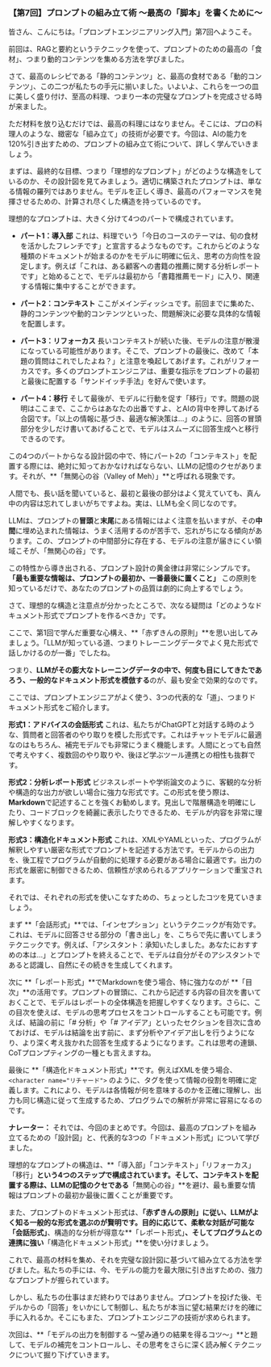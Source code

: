 ### 【第7回】プロンプトの組み立て術 〜最高の「脚本」を書くために〜

皆さん、こんにちは。「プロンプトエンジニアリング入門」第7回へようこそ。

前回は、RAGと要約というテクニックを使って、プロンプトのための最高の「食材」、つまり動的コンテンツを集める方法を学びました。

さて、最高のレシピである「静的コンテンツ」と、最高の食材である「動的コンテンツ」、この二つが私たちの手元に揃いました。いよいよ、これらを一つの皿に美しく盛り付け、至高の料理、つまり一本の完璧なプロンプトを完成させる時が来ました。

ただ材料を放り込むだけでは、最高の料理にはなりません。そこには、プロの料理人のような、緻密な「組み立て」の技術が必要です。今回は、AIの能力を120%引き出すための、プロンプトの組み立て術について、詳しく学んでいきましょう。

まずは、最終的な目標、つまり「理想的なプロンプト」がどのような構造をしているのか、その設計図を見てみましょう。適切に構築されたプロンプトは、単なる情報の羅列ではありません。モデルを正しく導き、最高のパフォーマンスを発揮させるための、計算され尽くした構造を持っているのです。

理想的なプロンプトは、大きく分けて4つのパートで構成されています。

* **パート1：導入部**
これは、料理でいう「今日のコースのテーマは、旬の食材を活かしたフレンチです」と宣言するようなものです。これからどのような種類のドキュメントが始まるのかをモデルに明確に伝え、思考の方向性を設定します。例えば「これは、ある顧客への書籍の推薦に関する分析レポートです」と始めることで、モデルは最初から「書籍推薦モード」に入り、関連する情報に集中することができます。

* **パート2：コンテキスト**
ここがメインディッシュです。前回までに集めた、静的コンテンツや動的コンテンツといった、問題解決に必要な具体的な情報を配置します。

* **パート3：リフォーカス**
長いコンテキストが続いた後、モデルの注意が散漫になっている可能性があります。そこで、プロンプトの最後に、改めて「本題の質問はこれでしたよね？」と注意を喚起してあげます。これがリフォーカスです。多くのプロンプトエンジニアは、重要な指示をプロンプトの最初と最後に配置する「サンドイッチ手法」を好んで使います。

* **パート4：移行**
そして最後が、モデルに行動を促す「移行」です。問題の説明はここまで、ここからはあなたの出番ですよ、とAIの背中を押してあげる合図です。「以上の情報に基づき、最適な解決策は…」のように、回答の冒頭部分を少しだけ書いてあげることで、モデルはスムーズに回答生成へと移行できるのです。

この4つのパートからなる設計図の中で、特にパート2の「コンテキスト」を配置する際には、絶対に知っておかなければならない、LLMの記憶のクセがあります。それが、**「無関心の谷（Valley of Meh）」**と呼ばれる現象です。

人間でも、長い話を聞いていると、最初と最後の部分はよく覚えていても、真ん中の内容は忘れてしまいがちですよね。実は、LLMも全く同じなのです。

LLMは、プロンプトの**冒頭**と**末尾**にある情報にはよく注意を払いますが、その**中間**に埋め込まれた情報は、うまく活用するのが苦手で、忘れがちになる傾向があります。この、プロンプトの中間部分に存在する、モデルの注意が届きにくい領域こそが、「無関心の谷」です。

この特性から導き出される、プロンプト設計の黄金律は非常にシンプルです。
**「最も重要な情報は、プロンプトの最初か、一番最後に置くこと」**
この原則を知っているだけで、あなたのプロンプトの品質は劇的に向上するでしょう。

さて、理想的な構造と注意点が分かったところで、次なる疑問は「どのようなドキュメント形式でプロンプトを作るべきか」です。

ここで、第1回で学んだ重要な心構え、**「赤ずきんの原則」**を思い出してみましょう。「LLMが知っている道、つまりトレーニングデータでよく見た形式で話しかけるのが一番」でしたね。

つまり、**LLMがその膨大なトレーニングデータの中で、何度も目にしてきたであろう、一般的なドキュメント形式を模倣する**のが、最も安全で効果的なのです。

ここでは、プロンプトエンジニアがよく使う、3つの代表的な「道」、つまりドキュメント形式をご紹介します。

**形式1：アドバイスの会話形式**
これは、私たちがChatGPTと対話する時のような、質問者と回答者のやり取りを模した形式です。これはチャットモデルに最適なのはもちろん、補完モデルでも非常にうまく機能します。人間にとっても自然で考えやすく、複数回のやり取りや、後ほど学ぶツール連携との相性も抜群です。

**形式2：分析レポート形式**
ビジネスレポートや学術論文のように、客観的な分析や構造的な出力が欲しい場合に強力な形式です。この形式を使う際は、**Markdown**で記述することを強くお勧めします。見出しで階層構造を明確にしたり、コードブロックを綺麗に表示したりできるため、モデルが内容を非常に理解しやすくなります。

**形式3：構造化ドキュメント形式**
これは、XMLやYAMLといった、プログラムが解釈しやすい厳密な形式でプロンプトを記述する方法です。モデルからの出力を、後工程でプログラムが自動的に処理する必要がある場合に最適です。出力の形式を厳密に制御できるため、信頼性が求められるアプリケーションで重宝されます。

それでは、それぞれの形式を使いこなすための、ちょっとしたコツを見ていきましょう。

まず **「会話形式」**では、「インセプション」というテクニックが有効です。これは、モデルに回答させる部分の「書き出し」を、こちらで先に書いてしまうテクニックです。例えば、「アシスタント：承知いたしました。あなたにおすすめの本は…」とプロンプトを終えることで、モデルは自分がそのアシスタントであると認識し、自然にその続きを生成してくれます。

次に **「レポート形式」**でMarkdownを使う場合、特に強力なのが **「目次」**の活用です。プロンプトの冒頭に、これから記述する内容の目次を書いておくことで、モデルはレポートの全体構造を把握しやすくなります。さらに、この目次を使えば、モデルの思考プロセスをコントロールすることも可能です。例えば、結論の前に「# 分析」や「# アイデア」といったセクションを目次に含めておけば、モデルは結論を出す前に、まず分析やアイデア出しを行うようになり、より深く考え抜かれた回答を生成するようになります。これは思考の連鎖、CoTプロンプティングの一種とも言えますね。

最後に **「構造化ドキュメント形式」**です。例えばXMLを使う場合、`<character name="リチャード">` のように、タグを使って情報の役割を明確に定義します。これにより、モデルは各情報が何を意味するのかを正確に理解し、出力も同じ構造に従って生成するため、プログラムでの解析が非常に容易になるのです。

**ナレーター：** それでは、今回のまとめです。今回は、最高のプロンプトを組み立てるための「設計図」と、代表的な3つの「ドキュメント形式」について学びました。

理想的なプロンプトの構造は、**「導入部」「コンテキスト」「リフォーカス」「移行」**という4つのステップで構成されています。そして、コンテキストを配置する際は、LLMの記憶のクセである**「無関心の谷」**を避け、最も重要な情報はプロンプトの最初か最後に置くことが重要です。

また、プロンプトのドキュメント形式は、**「赤ずきんの原則」**に従い、LLMがよく知る一般的な形式を選ぶのが賢明です。目的に応じて、柔軟な対話が可能な**「会話形式」**、構造的な分析が得意な**「レポート形式」**、そしてプログラムとの連携に強い**「構造化ドキュメント形式」**を使い分けましょう。

これで、最高の材料を集め、それを完璧な設計図に基づいて組み立てる方法を学びました。私たちの手には、今、モデルの能力を最大限に引き出すための、強力なプロンプトが握られています。

しかし、私たちの仕事はまだ終わりではありません。プロンプトを投げた後、モデルからの「回答」をいかにして制御し、私たちが本当に望む結果だけを的確に手に入れるか。そこにもまた、プロンプトエンジニアの技術が求められます。

次回は、**「モデルの出力を制御する 〜望み通りの結果を得るコツ〜」**と題して、モデルの補完をコントロールし、その思考をさらに深く読み解くテクニックについて掘り下げていきます。